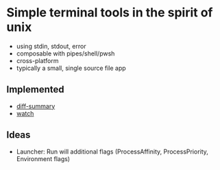 # Simple terminal tools in the spirit of unix

- using stdin, stdout, error
- composable with pipes/shell/pwsh
- cross-platform
- typically a small, single source file app

## Implemented
- [diff-summary](./diff-summary/README.md)
- [watch](./watch/README.md)

## Ideas
- Launcher: Run will additional flags (ProcessAffinity, ProcessPriority, Environment flags)
